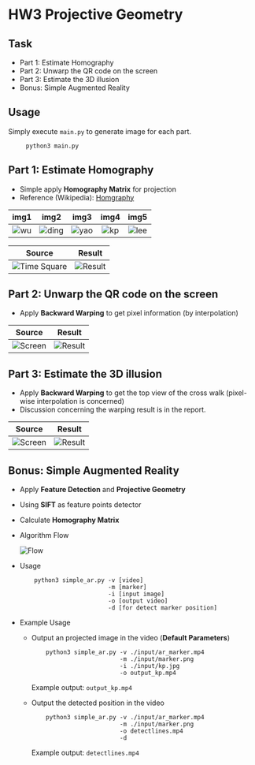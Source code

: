 # HW3 Projective Geometry
## Task
* Part 1: Estimate Homography
* Part 2: Unwarp the QR code on the screen 
* Part 3: Estimate the 3D illusion
* Bonus: Simple Augmented Reality

## Usage
Simply execute `main.py` to generate image for each part.
    
   ```
        python3 main.py
   ```
    
## Part 1: Estimate Homography
* Simple apply **Homography Matrix** for projection
* Reference (Wikipedia): [Homgraphy](https://en.wikipedia.org/wiki/Homography_(computer_vision))

|    img1   |    img2   |   img3    |    img4   |   img5    |
| :-------: | :-------: | :-------: | :-------: | :-------: |
|![wu](https://github.com/fanoping/Computer-Vision/blob/master/hw3/input/wu.jpg)|![ding](https://github.com/fanoping/Computer-Vision/blob/master/hw3/input/ding.jpg)|![yao](https://github.com/fanoping/Computer-Vision/blob/master/hw3/input/yao.jpg)|![kp](https://github.com/fanoping/Computer-Vision/blob/master/hw3/input/kp.jpg)|![lee](https://github.com/fanoping/Computer-Vision/blob/master/hw3/input/lee.jpg)|![wu](https://github.com/fanoping/Computer-Vision/blob/master/hw3/input/wu.jpg)|

|  Source |   Result  |
| ------- | :-------: |
|![Time Square](https://github.com/fanoping/Computer-Vision/blob/master/hw3/input/times_square.jpg)|![Result](https://github.com/fanoping/Computer-Vision/blob/master/hw3/part1.png)|

## Part 2: Unwarp the QR code on the screen
* Apply **Backward Warping** to get pixel information (by interpolation)


|  Source |  Result   |
| ------- | :-------: |
|![Screen](https://github.com/fanoping/Computer-Vision/blob/master/hw3/input/screen.jpg)|![Result](https://github.com/fanoping/Computer-Vision/blob/master/hw3/part2.png)| 


## Part 3: Estimate the 3D illusion
* Apply **Backward Warping** to get the top view of the cross walk (pixel-wise interpolation is concerned)
* Discussion concerning the warping result is in the report.

|  Source |  Result   |
| ------- | :-------: |
|![Screen](https://github.com/fanoping/Computer-Vision/blob/master/hw3/input/crosswalk_front.jpg)|![Result](https://github.com/fanoping/Computer-Vision/blob/master/hw3/part3.png)| 

## Bonus: Simple Augmented Reality
* Apply **Feature Detection** and **Projective Geometry**
* Using **SIFT** as feature points detector
* Calculate **Homography Matrix**
* Algorithm Flow

    ![Flow](https://github.com/fanoping/Computer-Vision/blob/master/hw3/flow.png)
* Usage
    ```
        python3 simple_ar.py -v [video]
                             -m [marker]
                             -i [input image]
                             -o [output video]
                             -d [for detect marker position]
    ```
* Example Usage
    * Output an projected image in the video (**Default Parameters**)
        ```
            python3 simple_ar.py -v ./input/ar_marker.mp4
                                 -m ./input/marker.png
                                 -i ./input/kp.jpg
                                 -o output_kp.mp4
        ```
        Example output: `output_kp.mp4`
        
    * Output the detected position in the video
        ```
            python3 simple_ar.py -v ./input/ar_marker.mp4
                                 -m ./input/marker.png
                                 -o detectlines.mp4
                                 -d
        ```
        Example output: `detectlines.mp4`
        
